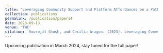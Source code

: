```yaml
---
title: "Leveraging Community Support and Platform Affordances on a Path to More Active Participation: A Study of Online Fan Fiction Communities"
collection: publications
permalink: /publication/paper14
date: 2023-09-13
venue: 'TWC'
citation: 'Sourojit Ghosh, and Cecilia Aragon. (2023). Leveraging Community Support and Platform Affordances on a Path to More Active Participation: A Study of Online Fan Fiction Communities. Transformative Works & Cultures, 42.'
---
```


Upcoming publication in March 2024, stay tuned for the full paper! 
